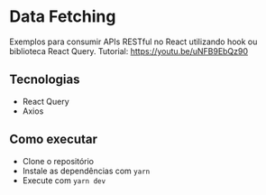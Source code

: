# Data Fetching

Exemplos para consumir APIs RESTful no React utilizando hook ou biblioteca React Query.
Tutorial: https://youtu.be/uNFB9EbQz90

## Tecnologias

- React Query
- Axios

## Como executar

- Clone o repositório
- Instale as dependências com `yarn`
- Execute com `yarn dev`
